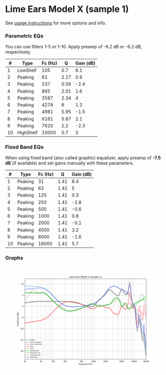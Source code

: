 # Lime Ears Model X (sample 1)
See [usage instructions](https://github.com/jaakkopasanen/AutoEq#usage) for more options and info.

### Parametric EQs
You can use filters 1-5 or 1-10. Apply preamp of -6.2 dB or -6.2 dB, respectively.

|   # | Type      |   Fc (Hz) |    Q |   Gain (dB) |
|-----|-----------|-----------|------|-------------|
|   1 | LowShelf  |       105 | 0.7  |         6.1 |
|   2 | Peaking   |        61 | 2.17 |         0.9 |
|   3 | Peaking   |       237 | 0.58 |        -2.4 |
|   4 | Peaking   |       865 | 2.01 |         1.6 |
|   5 | Peaking   |      3587 | 2.34 |         4   |
|   6 | Peaking   |      4278 | 6    |         1.2 |
|   7 | Peaking   |      4981 | 5.95 |        -1.5 |
|   8 | Peaking   |      6161 | 5.87 |         2.1 |
|   9 | Peaking   |      7620 | 2.2  |        -2.3 |
|  10 | HighShelf |     10000 | 0.7  |         3   |

### Fixed Band EQs
When using fixed band (also called graphic) equalizer, apply preamp of **-7.5 dB** (if available) and set gains manually with these parameters.

|   # | Type    |   Fc (Hz) |    Q |   Gain (dB) |
|-----|---------|-----------|------|-------------|
|   1 | Peaking |        31 | 1.41 |         6.4 |
|   2 | Peaking |        62 | 1.41 |         5   |
|   3 | Peaking |       125 | 1.41 |         0.3 |
|   4 | Peaking |       250 | 1.41 |        -2.8 |
|   5 | Peaking |       500 | 1.41 |        -0.6 |
|   6 | Peaking |      1000 | 1.41 |         0.8 |
|   7 | Peaking |      2000 | 1.41 |        -0.1 |
|   8 | Peaking |      4000 | 1.41 |         3.2 |
|   9 | Peaking |      8000 | 1.41 |        -1.6 |
|  10 | Peaking |     16000 | 1.41 |         5.7 |

### Graphs
![](./Lime%20Ears%20Model%20X%20(sample%201).png)
